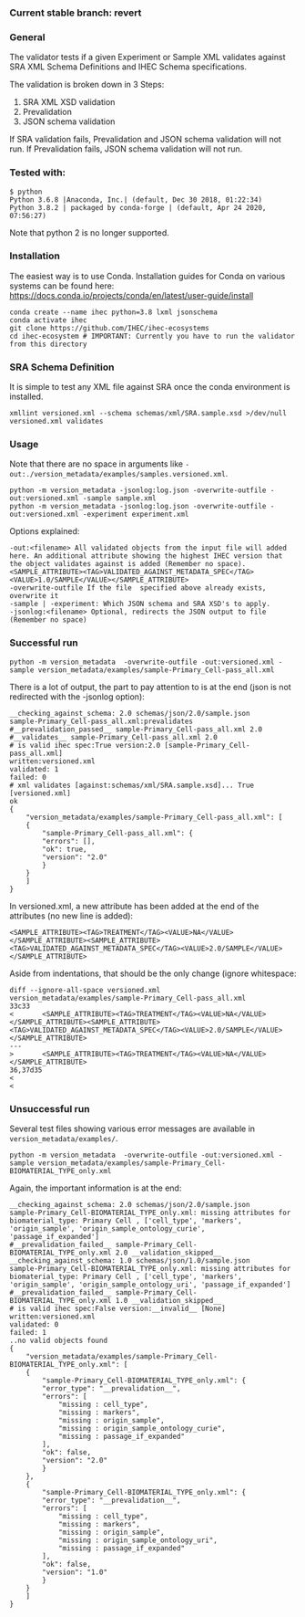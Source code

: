 ### Current stable branch: revert

### General
The validator tests if a given Experiment or Sample XML validates against SRA XML Schema Definitions and IHEC Schema specifications.

The validation is broken down in 3 Steps:
1. SRA XML XSD validation
2. Prevalidation
3. JSON schema validation

If SRA validation fails, Prevalidation and JSON schema validation will not run.
If Prevalidation fails, JSON schema validation will not run.


### Tested with:

    $ python
	Python 3.6.8 |Anaconda, Inc.| (default, Dec 30 2018, 01:22:34)
	Python 3.8.2 | packaged by conda-forge | (default, Apr 24 2020, 07:56:27) 

Note that python 2 is no longer supported.

### Installation
The easiest way is to use Conda. Installation guides for Conda on various systems can be found here:
https://docs.conda.io/projects/conda/en/latest/user-guide/install

	conda create --name ihec python=3.8 lxml jsonschema
	conda activate ihec
	git clone https://github.com/IHEC/ihec-ecosystems
	cd ihec-ecosystem # IMPORTANT: Currently you have to run the validator from this directory

### SRA Schema Definition
It is simple to test any XML file against SRA once the conda environment is installed.

	xmllint versioned.xml --schema schemas/xml/SRA.sample.xsd >/dev/null
	versioned.xml validates

### Usage

Note that there are no space in arguments like `-out:./version_metadata/examples/samples.versioned.xml`.

	python -m version_metadata -jsonlog:log.json -overwrite-outfile -out:versioned.xml -sample sample.xml
	python -m version_metadata -jsonlog:log.json -overwrite-outfile -out:versioned.xml -experiment experiment.xml

Options explained:

	-out:<filename> All validated objects from the input file will added here. An additional attribute showing the highest IHEC version that the object validates against is added (Remember no space). 
	<SAMPLE_ATTRIBUTE><TAG>VALIDATED_AGAINST_METADATA_SPEC</TAG><VALUE>1.0/SAMPLE</VALUE></SAMPLE_ATTRIBUTE>
	-overwrite-outfile If the file  specified above already exists, overwrite it
	-sample | -experiment: Which JSON schema and SRA XSD's to apply.	
	-jsonlog:<filename> Optional, redirects the JSON output to file (Remember no space)

### Successful run

	python -m version_metadata  -overwrite-outfile -out:versioned.xml -sample version_metadata/examples/sample-Primary_Cell-pass_all.xml
	
There is a lot of output, the part to pay attention to is at the end (json is not redirected with the -jsonlog option):

	__checking_against_schema: 2.0 schemas/json/2.0/sample.json
	sample-Primary_Cell-pass_all.xml:prevalidates
	#__prevalidation_passed__ sample-Primary_Cell-pass_all.xml 2.0
	#__validates__ sample-Primary_Cell-pass_all.xml 2.0
	# is valid ihec spec:True version:2.0 [sample-Primary_Cell-pass_all.xml]
	written:versioned.xml
	validated: 1
	failed: 0
	# xml validates [against:schemas/xml/SRA.sample.xsd]... True [versioned.xml]
	ok
	{
	    "version_metadata/examples/sample-Primary_Cell-pass_all.xml": [
		{
		    "sample-Primary_Cell-pass_all.xml": {
			"errors": [],
			"ok": true,
			"version": "2.0"
		    }
		}
	    ]
	}

In versioned.xml, a new attribute has been added at the end of the attributes (no new line is added):

	<SAMPLE_ATTRIBUTE><TAG>TREATMENT</TAG><VALUE>NA</VALUE></SAMPLE_ATTRIBUTE><SAMPLE_ATTRIBUTE><TAG>VALIDATED_AGAINST_METADATA_SPEC</TAG><VALUE>2.0/SAMPLE</VALUE></SAMPLE_ATTRIBUTE>

Aside from indentations, that should be the only change (ignore whitespace:

	diff --ignore-all-space versioned.xml version_metadata/examples/sample-Primary_Cell-pass_all.xml
	33c33
	<       <SAMPLE_ATTRIBUTE><TAG>TREATMENT</TAG><VALUE>NA</VALUE></SAMPLE_ATTRIBUTE><SAMPLE_ATTRIBUTE><TAG>VALIDATED_AGAINST_METADATA_SPEC</TAG><VALUE>2.0/SAMPLE</VALUE></SAMPLE_ATTRIBUTE>
	---
	>       <SAMPLE_ATTRIBUTE><TAG>TREATMENT</TAG><VALUE>NA</VALUE></SAMPLE_ATTRIBUTE>
	36,37d35
	< 
	< 

	 
### Unsuccessful run
Several test files showing various error messages are available in `version_metadata/examples/`.

	python -m version_metadata  -overwrite-outfile -out:versioned.xml -sample version_metadata/examples/sample-Primary_Cell-BIOMATERIAL_TYPE_only.xml
	
Again, the important information is at the end:

	__checking_against_schema: 2.0 schemas/json/2.0/sample.json
	sample-Primary_Cell-BIOMATERIAL_TYPE_only.xml: missing attributes for biomaterial_type: Primary Cell , ['cell_type', 'markers', 'origin_sample', 'origin_sample_ontology_curie', 'passage_if_expanded']
	#__prevalidation_failed__ sample-Primary_Cell-BIOMATERIAL_TYPE_only.xml 2.0 __validation_skipped__
	__checking_against_schema: 1.0 schemas/json/1.0/sample.json
	sample-Primary_Cell-BIOMATERIAL_TYPE_only.xml: missing attributes for biomaterial_type: Primary Cell , ['cell_type', 'markers', 'origin_sample', 'origin_sample_ontology_uri', 'passage_if_expanded']
	#__prevalidation_failed__ sample-Primary_Cell-BIOMATERIAL_TYPE_only.xml 1.0 __validation_skipped__
	# is valid ihec spec:False version:__invalid__ [None]
	written:versioned.xml
	validated: 0
	failed: 1
	..no valid objects found
	{
	    "version_metadata/examples/sample-Primary_Cell-BIOMATERIAL_TYPE_only.xml": [
		{
		    "sample-Primary_Cell-BIOMATERIAL_TYPE_only.xml": {
			"error_type": "__prevalidation__",
			"errors": [
			    "missing : cell_type",
			    "missing : markers",
			    "missing : origin_sample",
			    "missing : origin_sample_ontology_curie",
			    "missing : passage_if_expanded"
			],
			"ok": false,
			"version": "2.0"
		    }
		},
		{
		    "sample-Primary_Cell-BIOMATERIAL_TYPE_only.xml": {
			"error_type": "__prevalidation__",
			"errors": [
			    "missing : cell_type",
			    "missing : markers",
			    "missing : origin_sample",
			    "missing : origin_sample_ontology_uri",
			    "missing : passage_if_expanded"
			],
			"ok": false,
			"version": "1.0"
		    }
		}
	    ]
	}
